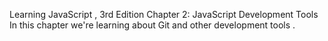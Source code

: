 Learning JavaScript , Зrd Edition 
Chapter 2: JavaScript Development Tools 
In this chapter we're learning about Git and other 
development tools . 
